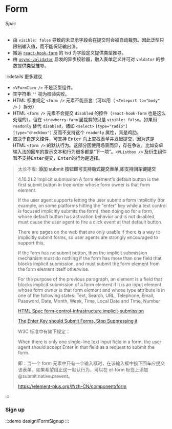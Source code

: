 # Form

###### Spec

- 由 `visible: false` 导致的未显示字段会在提交时会被自动裁剪。因此泛型只限制输入值，而不能保证输出值。
- 搬运 [`react-hook-form`](https://www.npmjs.com/package/react-hook-form) 的 tsd 为字段定义提供类型推导。
- 由 [`async-validator`](https://github.com/yiminghe/async-validator) 启发的异步校验器，融入表单定义并可对 `valdator` 的参数提供类型推导。

:::details 更多建议

- `<VFormItem />` 不是泛型组件。
- 空字符串 `''` 视为校验失败。
- HTML 标准规定 `<form />` 元素不能嵌套（可以用（ `<Teleport to="body" />` ）拆分）
- HTML `<form />` 元素不会提交 `disabled` 的控件（`react-hook-form` 也是这么处理的），但在 `strawberry-farm` 里裁剪的只是 `visible: false`。如果用 `readonly` 替代 `disabled`，诸如 `<select>` `[type="radio"]` `[type="checkbox"]` 反而不支持这个 `readonly` 属性，真是鸡肋。
- 取决于自定义控件，可支持 <kbd>Enter</kbd> 向上查找表单并发起提交，因为这是 HTML `<form />` 的默认行为。这部分因使用场景而异，存在争议。比如安卓输入法的回车的提示文本和行为很多都是“下一项”。`<VListbox />` 及衍生组件暂不支持<kbd>Enter</kbd>提交，<kbd>Enter</kbd>的行为是选择。

> 太长不看: **添加 submit 按钮即可支持隐式提交表单,即支持回车键提交**
>
> 4.10.21.2 Implicit submission
> A form element's default button is the first submit button in tree order whose form owner is that form element.
>
> If the user agent supports letting the user submit a form implicitly (for example, on some platforms hitting the "enter" key while a text control is focused implicitly submits the form), then doing so for a form, whose default button has activation behavior and is not disabled, must cause the user agent to fire a click event at that default button.
>
> There are pages on the web that are only usable if there is a way to implicitly submit forms, so user agents are strongly encouraged to support this.
>
> If the form has no submit button, then the implicit submission mechanism must do nothing if the form has more than one field that blocks implicit submission, and must submit the form element from the form element itself otherwise.
>
> For the purpose of the previous paragraph, an element is a field that blocks implicit submission of a form element if it is an input element whose form owner is that form element and whose type attribute is in one of the following states: Text, Search, URL, Telephone, Email, Password, Date, Month, Week, Time, Local Date and Time, Number
>
> [HTML Spec form-control-infrastructure.implicit-submission](https://html.spec.whatwg.org/multipage/form-control-infrastructure.html#implicit-submission)
>
> [The Enter Key should Submit Forms, Stop Suppressing it](https://www.tjvantoll.com/2013/01/01/enter-should-submit-forms-stop-messing-with-that/)

> W3C 标准中有如下规定：
>
> When there is only one single-line text input field in a form, the user agent should accept Enter in that field as a request to submit the form.
>
> 即：当一个 form 元素中只有一个输入框时，在该输入框中按下回车应提交该表单。如果希望阻止这一默认行为，可以在 el-form 标签上添加 @submit.native.prevent。
>
> https://element-plus.org/#/zh-CN/component/form

:::

### Sign up

:::demo design/FormSignup
:::
